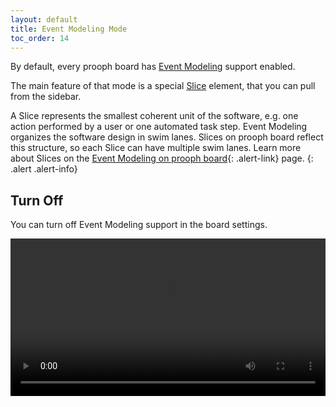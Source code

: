 ```yaml
---
layout: default
title: Event Modeling Mode
toc_order: 14
---
```


By default, every prooph board has [Event Modeling]({{site.baseUrl}}/event_modeling/why-event-modeling.html) support enabled. 

The main feature of that mode is a special [Slice]({{site.baseUrl}}/board_workspace/Frames.html#event-modeling-slice) element, that you can pull from the sidebar.

A Slice represents the smallest coherent unit of the software, e.g. one action performed by a user or one automated task step.
Event Modeling organizes the software design in swim lanes. Slices on prooph board reflect this structure, so each Slice can have multiple swim lanes.
Learn more about Slices on the [Event Modeling on prooph board]({{site.baseUrl}}/event_modeling/event-modeling-on-prooph-board.html){: .alert-link} page.
{: .alert .alert-info}

## Turn Off

You can turn off Event Modeling support in the board settings.

<div class="video-container">
    <video style="width: 100%" controls>
        <source src="{{site.baseUrl}}/assets/video/board_workspace/event-modeling-mode-turn-off.mp4">
    </video>
</div>


